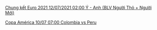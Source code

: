 [Chung kết Euro 2021 12/07/2021 02:00 Ý - Anh (BLV Người Thỏ + Người Mới)](https://raw.githubusercontent.com/mnha-hls/video-5a.gapo.vn/60eb31b7384f61001ce35513/file.m3u8)

[Copa América 10/07 07:00 Colombia vs Peru](https://raw.githubusercontent.com/mnha-hls/video-5a.gapo.vn/60e8dcb9bcb4d5001c8fcd9c/file.m3u8)
